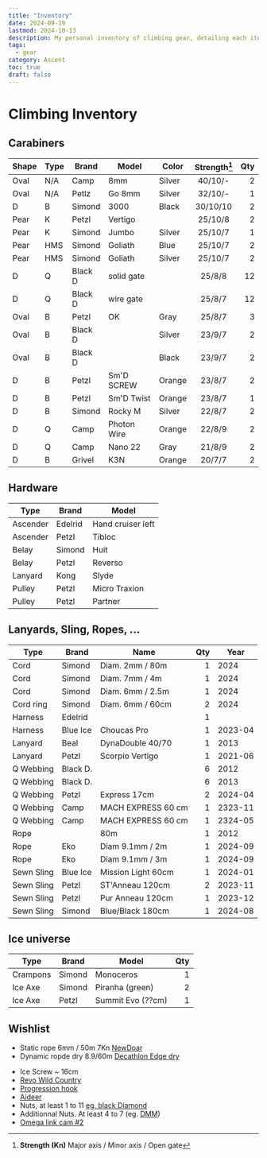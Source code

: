 ```yaml
---
title: "Inventory"
date: 2024-09-19
lastmod: 2024-10-13
description: My personal inventory of climbing gear, detailing each item to help me select the right equipment for different climbing situations.
tags:
  - gear
category: Ascent
toc: true
draft: false
---
```

# Climbing Inventory
## Carabiners
| Shape | Type | Brand   | Model       | Color  | Strength[^1] | Qty |
| ----- | ---- | ------- | ----------- | ------ | :----------: | --: |
| Oval  | N/A  | Camp    | 8mm         | Silver | 40/10/-      | 2   |
| Oval  | N/A  | Petlz   | Go 8mm      | Silver | 32/10/-      | 1   |
| D     | B    | Simond  | 3000        | Black  | 30/10/10     | 2   |
| Pear  | K    | Petzl   | Vertigo     |        | 25/10/8      | 2   |
| Pear  | K    | Simond  | Jumbo       | Silver | 25/10/7      | 1   |
| Pear  | HMS  | Simond  | Goliath     | Blue   | 25/10/7      | 2   |
| Pear  | HMS  | Simond  | Goliath     | Silver | 25/10/7      | 2   |
| D     | Q    | Black D | solid gate  |        | 25/8/8       | 12  |
| D     | Q    | Black D | wire gate   |        | 25/8/7       | 12  |
| Oval  | B    | Petzl   | OK          | Gray   | 25/8/7       | 3   |
| Oval  | B    | Black D |             | Silver | 23/9/7       | 2   |
| Oval  | B    | Black D |             | Black  | 23/9/7       | 2   |
| D     | B    | Petzl   | Sm'D SCREW  | Orange | 23/8/7       | 2   |
| D     | B    | Petzl   | Sm'D Twist  | Orange | 23/8/7       | 1   |
| D     | B    | Simond  | Rocky M     | Silver | 22/8/7       | 2   |
| D     | Q    | Camp    | Photon Wire | Orange | 22/8/9       | 2   |
| D     | Q    | Camp    | Nano 22     | Gray   | 21/8/9       | 2   |
| D     | B    | Grivel  | K3N         | Orange | 20/7/7       | 2   |

[^1]: **Strength (Kn)** Major axis / Minor axis / Open gate

## Hardware
| Type     | Brand   | Model             |
| -------- | ------- | ----------------- |
| Ascender | Edelrid | Hand cruiser left |
| Ascender | Petzl   | Tibloc            |
| Belay    | Simond  | Huit              |
| Belay    | Petzl   | Reverso           |
| Lanyard  | Kong    | Slyde             |
| Pulley   | Petzl   | Micro Traxion     |
| Pulley   | Petzl   | Partner           |

## Lanyards, Sling, Ropes, ...
| Type       | Brand    | Name               | Qty | Year    |
| ---------- | -------- | ------------------ | --: | ------- |
| Cord       | Simond   | Diam. 2mm / 80m    |   1 | 2024    |
| Cord       | Simond   | Diam. 7mm / 4m     |   1 | 2024    |
| Cord       | Simond   | Diam. 6mm / 2.5m   |   1 | 2024    |
| Cord ring  | Simond   | Diam. 6mm / 60cm   |   2 | 2024    |
| Harness    | Edelrid  |                    |   1 |         |
| Harness    | Blue Ice | Choucas Pro        |   1 | 2023-04 |
| Lanyard    | Beal     | DynaDouble 40/70   |   1 | 2013    |
| Lanyard    | Petzl    | Scorpio Vertigo    |   1 | 2021-06 |
| Q Webbing  | Black D. |                    |   6 | 2012    |
| Q Webbing  | Black D. |                    |   6 | 2013    |
| Q Webbing  | Petzl    | Express 17cm       |   2 | 2024-04 |
| Q Webbing  | Camp     | MACH EXPRESS 60 cm |   1 | 2323-11 |
| Q Webbing  | Camp     | MACH EXPRESS 60 cm |   1 | 2324-05 |
| Rope       |          | 80m                |   1 | 2012    |
| Rope       | Eko      | Diam 9.1mm / 2m    |   1 | 2024-09 |
| Rope       | Eko      | Diam 9.1mm / 3m    |   1 | 2024-09 |
| Sewn Sling | Blue Ice | Mission Light 60cm |   1 | 2024-01 |
| Sewn Sling | Petzl    | ST'Anneau 120cm    |   2 | 2023-11 |
| Sewn Sling | Petzl    | Pur Anneau 120cm   |   1 | 2023-12 |
| Sewn Sling | Simond   | Blue/Black 180cm   |   1 | 2024-08 |

## Ice universe
| Type     | Brand   | Model           | Qty |
| -------- | ------- | --------------- | --: |
| Crampons | Simond  | Monoceros         | 1 |
| Ice Axe  | Simond  | Piranha (green)   | 2 |
| Ice Axe  | Petzl   | Summit Evo (??cm) | 1 |     

## Wishlist
- Static rope 6mm / 50m 7Kn [NewDoar](https://www.amazon.fr/NewDoar-descalade-Accessoire-darboriste-transport-6M/dp/B0CY1FDRWL)
- Dynamic ropde dry 8.9/60m [Decathlon Edge dry](https://www.decathlon.fr/p/corde-escalade-et-alpinisme-triple-norme-8-9-mm-x-60-m-edge-dry-rose/_/R-p-196870?mc=8495202&c=rouge_rose_gris)
<!-- - 12x [Black D Quickdraw wedding](https://www.blackdiamondequipment.com/fr_FR/product/10mm-dynex-dogbone-16cm-3-pack/) or [this](https://www.blackdiamondequipment.com/fr_FR/product/standard-dogbone-16cm-6-pack/) -->
- Ice Screw ~ 16cm
- [Revo Wild Country](https://www.ekosport.fr/wild-country-revo-belay-device-p-9-103934)
- [Progression hook](https://www.petzl.com/FR/fr/Sport/Sacs-et-accessoires/GOUTTE-D-EAU)
- [Aideer](https://www.ekosport.fr/petzl-etrier-gradistep-p-9-107713)
- Nuts, at least 1 to 11 [eg. black Diamond](https://www.ekosport.fr/black-diamond-stopper-set-pro-1-13-p-9-37808)
- Additionnal Nuts. At least 4 to 7 (eg. [DMM](https://www.ekosport.fr/dmm-wallnut-set-3-8-p-9-126252))
- [Omega link cam #2](https://www.spelemat.com/produits/f/b/omega-pacific+p/link-cam-2)
